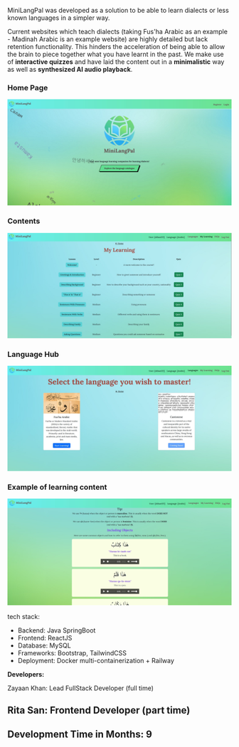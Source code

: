 MiniLangPal was developed as a solution to be able to learn dialects or less known languages in a simpler way.

Current websites which teach dialects (taking Fus'ha Arabic as an example - Madinah Arabic is an example website) are highly detailed but lack retention functionality. This hinders the acceleration of being able to allow the brain to piece together what you have learnt in the past. We make use of **interactive quizzes** and have laid the content out in a **minimalistic** way as well as **synthesized AI audio playback**.</p>

### Home Page
![Alt text](media-files/frontpage.jpg)

### Contents
![Alt text](media-files/contents.jpg)

### Language Hub
![Alt text](media-files/languagehub.jpg)

### Example of learning content
![Alt text](media-files/examplepage.jpg)


tech stack:

- Backend: Java SpringBoot
- Frontend: ReactJS
- Database: MySQL
- Frameworks: Bootstrap, TailwindCSS
- Deployment: Docker multi-containerization + Railway

**Developers:**

Zayaan Khan: Lead FullStack Developer (full time)

Rita San: Frontend Developer (part time)
-----------------------------------------
Development Time in Months: 9
-----------------------------------------